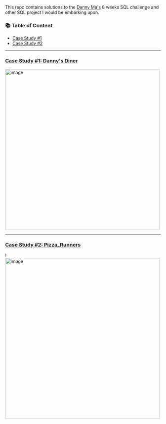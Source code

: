 This repo contains solutions to the [Danny Ma's](https://8weeksqlchallenge.com/) 8 weeks SQL challenge and other SQL project I would be embarking upon.


### 📚 Table of Content
- [Case Study #1](#case-study-#1)
- [Case Study #2](#case-study-#2)

***

### [Case Study #1: Danny's Diner](https://github.com/TayoPraise/SQL-Projects/tree/main/8%20Weeks%20Challenge/Case%20Study%20%231%20(Danny's%20Diner))


<img src="https://user-images.githubusercontent.com/107925747/209580664-5c18bc7a-1e18-4755-96db-a02360a12012.png" alt="image" width="500" height="520">

***

### [Case Study #2: Pizza_Runners](https://github.com/TayoPraise/SQL-Projects/tree/main/8%20Weeks%20Challenge/Case%20Study%20%232%20(Pizza_runner))


!<img src="https://user-images.githubusercontent.com/107925747/214230576-ed28e96e-13e5-4535-a285-caad80c2006b.png" alt="image" width="500" height="520">
